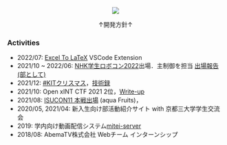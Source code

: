 <div align=center>
  <img src="https://emojis.slackmojis.com/emojis/images/1518985741/3559/allo-drool.gif">
  <p>↑開発方針↑</p>
</div>

### Activities
* 2022/07: [Excel To LaTeX](https://marketplace.visualstudio.com/items?itemName=f0reacharr.excel-to-latex-copypaste) VSCode Extension
* 2021/10 ~ 2022/06: [NHK学生ロボコン2022](https://official-robocon.com/gakusei/)出場．主制御を担当 [出場報告(部として)](https://blog.fortefibre.net/?p=5125)
* 2021/12: [#KITクリスマス](https://twitter.com/hashtag/KIT%E3%82%AF%E3%83%AA%E3%82%B9%E3%83%9E%E3%82%B9)，[技術録](https://zenn.dev/for/articles/0e4dab2a53ae75)
* 2021/10: Open xINT CTF 2021 2位，[Write-up](https://zenn.dev/for/articles/9ffe00690568b5)
* 2021/08: [ISUCON11 本戦出場](https://isucon.net/archives/56021237.html) (aqua Fruits)，
* 2020/05, 2021/04: 新入生向け部活動紹介サイト with 京都三大学学生交流会
* 2019: 学内向け動画配信システム[mitei-server](https://github.com/HorikawaCSC/mitei-server)
* 2018/08: AbemaTV株式会社 Webチーム インターンシップ
